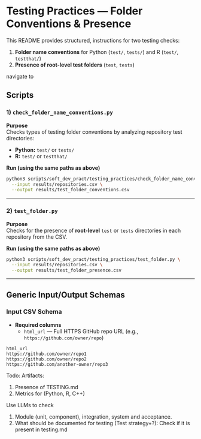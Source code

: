 # Testing Practices — Folder Conventions & Presence


This README provides structured,  instructions for two testing checks:
1) **Folder name conventions** for Python (`test/`, `tests/`) and R (`test/`, `testthat/`)
2) **Presence of root-level test folders** (`test`, `tests`)

navigate to 

## Scripts

### 1) `check_folder_name_conventions.py`

**Purpose**  
Checks types of testing folder conventions by analyzing repository test directories:
- **Python:** `test/` or `tests/`  
- **R:** `test/` or `testthat/`  

**Run (using the same paths as above)**
```bash
python3 scripts/soft_dev_pract/testing_practices/check_folder_name_conventions.py \
  --input results/repositories.csv \
  --output results/test_folder_conventions.csv
```

---

### 2) `test_folder.py`

**Purpose**  
Checks for the presence of **root-level** `test` or `tests` directories in each repository from the CSV.

**Run (using the same paths as above)**
```bash
python3 scripts/soft_dev_pract/testing_practices/test_folder.py \
  --input results/repositories.csv \
  --output results/test_folder_presence.csv
```

---

## Generic Input/Output Schemas

### Input CSV Schema

- **Required columns**
  - `html_url` — Full HTTPS GitHub repo URL (e.g., `https://github.com/owner/repo`)

```csv
html_url
https://github.com/owner/repo1
https://github.com/owner/repo2
https://github.com/another-owner/repo3
```


Todo: 
Artifacts:
1. Presence of TESTING.md
2. Metrics for (Python, R, C++) 

Use LLMs to check 
1. Module (unit, component), integration, system and acceptance. 
2. What should be documented for testing (Test strategy+?): Check if it is present in testing.md
